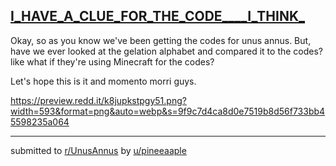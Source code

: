 ## [I_HAVE_A_CLUE_FOR_THE_CODE____I_THINK_](https://www.reddit.com/r/UnusAnnus/comments/jrrfp5/i_have_a_clue_for_the_code_i_think/)
Okay, so as you know we've been getting the codes for unus annus. But, have we ever looked at the gelation alphabet and compared it to the codes? like what if they're using Minecraft for the codes?

Let's hope this is it and momento morri guys.

https://preview.redd.it/k8jupkstpgy51.png?width=593&format=png&auto=webp&s=9f9c7d4ca8d0e7519b8d56f733bb45598235a064

---

submitted to [r/UnusAnnus](https://www.reddit.com/r/UnusAnnus) by [u/pineeaaple](https://www.reddit.com/user/pineeaaple)
